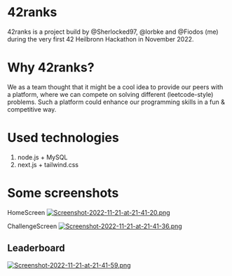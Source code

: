 # 42ranks

42ranks is a project build by @Sherlocked97, @lorbke and @Fiodos (me) during the very first 42 Heilbronn Hackathon in November 2022.

# Why 42ranks?

We as a team thought that it might be a cool idea to provide our peers with a platform, where we can compete on solving different (leetcode-style)
problems. Such a platform could enhance our programming skills in a fun & competitive way.

# Used technologies

1. node.js + MySQL
2. next.js + tailwind.css

# Some screenshots

HomeScreen
[![Screenshot-2022-11-21-at-21-41-20.png](https://i.postimg.cc/1t5HNzk4/Screenshot-2022-11-21-at-21-41-20.png)](https://postimg.cc/rd3WBqFL)

ChallengeScreen
[![Screenshot-2022-11-21-at-21-41-36.png](https://i.postimg.cc/k40vYyVR/Screenshot-2022-11-21-at-21-41-36.png)](https://postimg.cc/YGxFhYzt)

## Leaderboard
[![Screenshot-2022-11-21-at-21-41-59.png](https://i.postimg.cc/Znz6xKgr/Screenshot-2022-11-21-at-21-41-59.png)](https://postimg.cc/N9bygYQM)
